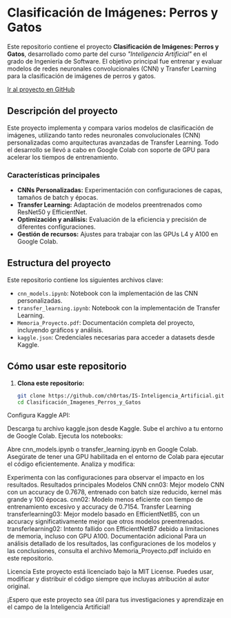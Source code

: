 # Clasificación de Imágenes: Perros y Gatos  

Este repositorio contiene el proyecto **Clasificación de Imágenes: Perros y Gatos**, desarrollado como parte del curso _"Inteligencia Artificial"_ en el grado de Ingeniería de Software. El objetivo principal fue entrenar y evaluar modelos de redes neuronales convolucionales (CNN) y Transfer Learning para la clasificación de imágenes de perros y gatos.

[Ir al proyecto en GitHub](https://github.com/ch0rtas/IS-Inteligencia_Artificial/tree/main/Clasificación_Imagenes_Perros_y_Gatos)  

## Descripción del proyecto  

Este proyecto implementa y compara varios modelos de clasificación de imágenes, utilizando tanto redes neuronales convolucionales (CNN) personalizadas como arquitecturas avanzadas de Transfer Learning. Todo el desarrollo se llevó a cabo en Google Colab con soporte de GPU para acelerar los tiempos de entrenamiento.  

### Características principales  
- **CNNs Personalizadas:** Experimentación con configuraciones de capas, tamaños de batch y épocas.  
- **Transfer Learning:** Adaptación de modelos preentrenados como ResNet50 y EfficientNet.  
- **Optimización y análisis:** Evaluación de la eficiencia y precisión de diferentes configuraciones.  
- **Gestión de recursos:** Ajustes para trabajar con las GPUs L4 y A100 en Google Colab.  

## Estructura del proyecto  

Este repositorio contiene los siguientes archivos clave:  
- `cnn_models.ipynb`: Notebook con la implementación de las CNN personalizadas.  
- `transfer_learning.ipynb`: Notebook con la implementación de Transfer Learning.  
- `Memoria_Proyecto.pdf`: Documentación completa del proyecto, incluyendo gráficos y análisis.  
- `kaggle.json`: Credenciales necesarias para acceder a datasets desde Kaggle.  

## Cómo usar este repositorio  

1. **Clona este repositorio:**  
   ```bash
   git clone https://github.com/ch0rtas/IS-Inteligencia_Artificial.git
   cd Clasificación_Imagenes_Perros_y_Gatos
Configura Kaggle API:

Descarga tu archivo kaggle.json desde Kaggle.
Sube el archivo a tu entorno de Google Colab.
Ejecuta los notebooks:

Abre cnn_models.ipynb o transfer_learning.ipynb en Google Colab.
Asegúrate de tener una GPU habilitada en el entorno de Colab para ejecutar el código eficientemente.
Analiza y modifica:

Experimenta con las configuraciones para observar el impacto en los resultados.
Resultados principales
Modelos CNN
cnn03: Mejor modelo CNN con un accuracy de 0.7678, entrenado con batch size reducido, kernel más grande y 100 épocas.
cnn02: Modelo menos eficiente con tiempo de entrenamiento excesivo y accuracy de 0.7154.
Transfer Learning
transferlearning03: Mejor modelo basado en EfficientNetB5, con un accuracy significativamente mejor que otros modelos preentrenados.
transferlearning02: Intento fallido con EfficientNetB7 debido a limitaciones de memoria, incluso con GPU A100.
Documentación adicional
Para un análisis detallado de los resultados, las configuraciones de los modelos y las conclusiones, consulta el archivo Memoria_Proyecto.pdf incluido en este repositorio.

Licencia
Este proyecto está licenciado bajo la MIT License. Puedes usar, modificar y distribuir el código siempre que incluyas atribución al autor original.

¡Espero que este proyecto sea útil para tus investigaciones y aprendizaje en el campo de la Inteligencia Artificial!
